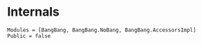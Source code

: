 # Internals

```@autodocs
Modules = [BangBang, BangBang.NoBang, BangBang.AccessorsImpl]
Public = false
```
